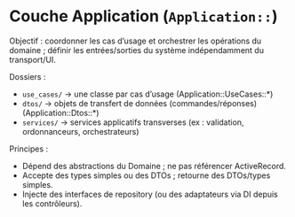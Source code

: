 # Couche Application (`Application::`)

Objectif : coordonner les cas d’usage et orchestrer les opérations du domaine ; définir les entrées/sorties du système indépendamment du transport/UI.

Dossiers :
- `use_cases/` → une classe par cas d’usage (Application::UseCases::*)
- `dtos/` → objets de transfert de données (commandes/réponses) (Application::Dtos::*)
- `services/` → services applicatifs transverses (ex : validation, ordonnanceurs, orchestrateurs)

Principes :
- Dépend des abstractions du Domaine ; ne pas référencer ActiveRecord.
- Accepte des types simples ou des DTOs ; retourne des DTOs/types simples.
- Injecte des interfaces de repository (ou des adaptateurs via DI depuis les contrôleurs).

